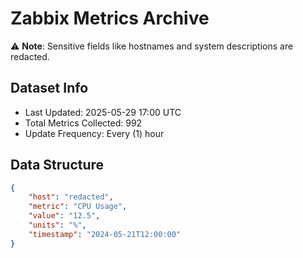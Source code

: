 # Zabbix Metrics Archive

⚠️ **Note**: Sensitive fields like hostnames and system descriptions are redacted.

## Dataset Info
- Last Updated: 2025-05-29 17:00 UTC
- Total Metrics Collected: 992
- Update Frequency: Every (1) hour

## Data Structure
```json
{
    "host": "redacted",
    "metric": "CPU Usage",
    "value": "12.5",
    "units": "%",
    "timestamp": "2024-05-21T12:00:00"
}
```
